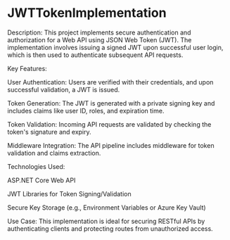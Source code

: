 # JWTTokenImplementation

Description: This project implements secure authentication and authorization for a Web API using JSON Web Token (JWT). The implementation involves issuing a signed JWT upon successful user login, which is then used to authenticate subsequent API requests.

Key Features:

User Authentication: Users are verified with their credentials, and upon successful validation, a JWT is issued.

Token Generation: The JWT is generated with a private signing key and includes claims like user ID, roles, and expiration time.

Token Validation: Incoming API requests are validated by checking the token's signature and expiry.

Middleware Integration: The API pipeline includes middleware for token validation and claims extraction.

Technologies Used:

ASP.NET Core Web API

JWT Libraries for Token Signing/Validation

Secure Key Storage (e.g., Environment Variables or Azure Key Vault)

Use Case: This implementation is ideal for securing RESTful APIs by authenticating clients and protecting routes from unauthorized access.
